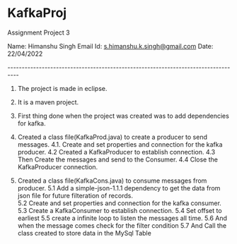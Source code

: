 # KafkaProj
Assignment Project 3

Name: Himanshu Singh
Email Id: s.himanshu.k.singh@gmail.com
Date: 22/04/2022

*----------------------------------------------------------------------------------*


1. The project is made in eclipse.
2. It is a maven project.
3. First thing done when the project was created was to add dependencies for kafka.

4.  Created a class file(KafkaProd.java) to create a producer to send messages.
4.1. Create and set properties and connection for the kafka producer.
4.2 Created a KafkaProducer to establish connection.
4.3 Then Create the messages and send to the Consumer.
4.4 Close the KafkaProducer connection.

5.  Created a class file(KafkaCons.java) to consume messages from producer.
5.1 Add a simple-json-1.1.1 dependency to get the data from json file for future filteration of records.  
5.2 Create and set properties and connection for the kafka consumer.
5.3 Create a KafkaConsumer to establish connection.
5.4 Set offset to earliest
5.5 create a infinite loop to listen the messages all time.
5.6 And when the message comes check for the filter condition
5.7 And Call the class created to store data in the MySql Table
